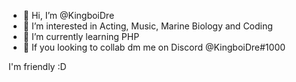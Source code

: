 - 👋 Hi, I’m @KingboiDre
- 👀 I’m interested in Acting, Music, Marine Biology and Coding
- 🌱 I’m currently learning PHP
- 💞️ If you looking to collab dm me on Discord @KingboiDre#1000

I'm friendly :D
